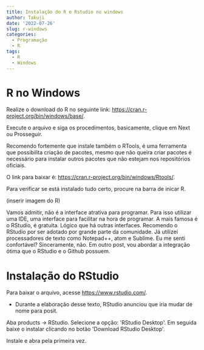 ```yaml
---
title: Instalação do R e Rstudio no windows
author: Takuji
date: '2022-07-26'
slug: r-windows
categories:
  - Programação
  - R
tags:
  - R
  - Windows
---
```

# R no Windows

Realize o download do R no seguinte link: <https://cran.r-project.org/bin/windows/base/>.

Execute o arquivo e siga os procedimentos, basicamente, clique em Next ou Prosseguir.

Recomendo fortemente que instale também o RTools, é uma ferramenta que possibilita criação de pacotes, mesmo que não queira criar pacotes é necessário para instalar outros pacotes que não estejam nos repositórios oficiais. 

O link para baixar é: <https://cran.r-project.org/bin/windows/Rtools/>.

Para verificar se está instalado tudo certo, procure na barra de inicar R. 

(inserir imagem do R)

Vamos admitir, não é a interface atrativa para programar. Para isso utilizar uma IDE, uma interface para facilitar na hora de programar. A mais famosa é o RStudio, é gratuita.
Lógico que há outras interfaces. Recomendo o RStudio por ser adotado por grande parte da comunidade. Já utilizei processadores de texto como Notepad++, atom e Sublime. Eu me senti confortável? Sinceramente, não. Em outro post, vou abordar a integração ótima que o RStudio e o Github possuem.

# Instalação do RStudio

Para baixar o arquivo, acesse <https://www.rstudio.com/>.
* Durante a elaboração desse texto, RStudio anunciou que iria mudar de nome para posit.

Aba products -> RStudio.
Selecione a opção: 'RStudio Desktop'. Em seguida baixe o instalar clicando no botão 'Download RStudio Desktop'. 

Instale e abra pela primeira vez. 




